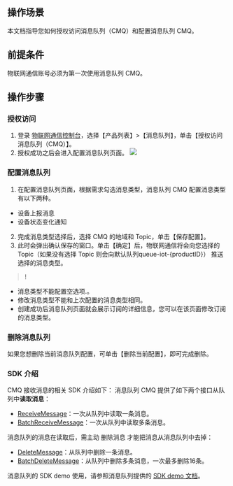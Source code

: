 ## 操作场景
本文档指导您如何授权访问消息队列（CMQ）和配置消息队列 CMQ。

## 前提条件
物联网通信账号必须为第一次使用消息队列 CMQ。

## 操作步骤
### 授权访问
1. 登录 [物联网通信控制台](https://console.cloud.tencent.com/iothub)，选择【产品列表】>【消息队列】，单击【授权访问消息队列（CMQ）】。
2. 授权成功之后会进入配置消息队列页面。
![](https://main.qcloudimg.com/raw/c27554c0ba6f9a65f88c63a9804c6786.png)

### 配置消息队列
1. 在配置消息队列页面，根据需求勾选消息类型，消息队列 CMQ 配置消息类型有以下两种。
 - 设备上报消息
 - 设备状态变化通知
2. 完成消息类型选择后，选择 CMQ 的地域和 Topic，单击【保存配置】。
3. 此时会弹出确认保存的窗口。单击【确定】后，物联网通信将会向您选择的 Topic（如果没有选择 Topic 则会向默认队列queue-iot-{productID}） 推送选择的消息类型。


>!
- 消息类型不能配置空选项.。
- 修改消息类型不能和上次配置的消息类型相同。
- 创建成功后消息队列页面就会展示订阅的详细信息，您可以在该页面修改订阅的消息类型。

### 删除消息队列
如果您想删除当前消息队列配置，可单击【删除当前配置】，即可完成删除。

### SDK 介绍
CMQ 接收消息的相关 SDK 介绍如下：
消息队列 CMQ 提供了如下两个接口从队列中**读取消息**：
- [ReceiveMessage](https://cloud.tencent.com/document/product/406/5839)：一次从队列中读取一条消息。
- [BatchReceiveMessage](https://cloud.tencent.com/document/product/406/5924)：一次从队列中读取多条消息。

消息队列的消息在读取后，需主动 删除消息 才能把消息从消息队列中去掉：
- [DeleteMessage](https://cloud.tencent.com/document/api/406/5840)：从队列中删除一条消息。
- [BatchDeleteMessage](https://cloud.tencent.com/document/api/406/5841)：从队列中删除多条消息，一次最多删除16条。

消息队列的 SDK demo 使用，请参照消息队列提供的 [SDK demo 文档](https://cloud.tencent.com/document/product/406/6107)。
